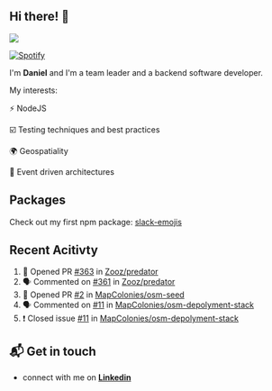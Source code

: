 ## Hi there! 👋

<p>
  <img src="https://github-readme-stats.vercel.app/api?username=syncush&theme=tokyonight">
</p>

[![Spotify](https://novatorem-rust.vercel.app/api/spotify)](https://open.spotify.com/user/syncush)

I'm **Daniel** and I'm a team leader and a backend software developer.

My interests:

⚡ NodeJS

☑️ Testing techniques and best practices

🌍 Geospatiality

🧠 Event driven architectures

## Packages
Check out my first npm package: [slack-emojis](https://www.npmjs.com/package/slack-emojis)

## Recent Acitivty
<!--START_SECTION:activity-->
1. 💪 Opened PR [#363](https://github.com//Zooz/predator/pull/363) in [Zooz/predator](https://github.com//Zooz/predator)
2. 🗣 Commented on [#361](https://github.com//Zooz/predator/issues/361) in [Zooz/predator](https://github.com//Zooz/predator)
3. 💪 Opened PR [#2](https://github.com//MapColonies/osm-seed/pull/2) in [MapColonies/osm-seed](https://github.com//MapColonies/osm-seed)
4. 🗣 Commented on [#11](https://github.com//MapColonies/osm-depolyment-stack/issues/11) in [MapColonies/osm-depolyment-stack](https://github.com//MapColonies/osm-depolyment-stack)
5. ❗️ Closed issue [#11](https://github.com//MapColonies/osm-depolyment-stack/issues/11) in [MapColonies/osm-depolyment-stack](https://github.com//MapColonies/osm-depolyment-stack)
<!--END_SECTION:activity-->

## 📬 Get in touch

* connect with me on [**Linkedin**](https://www.linkedin.com/in/daniel-hermon-927372144/)
